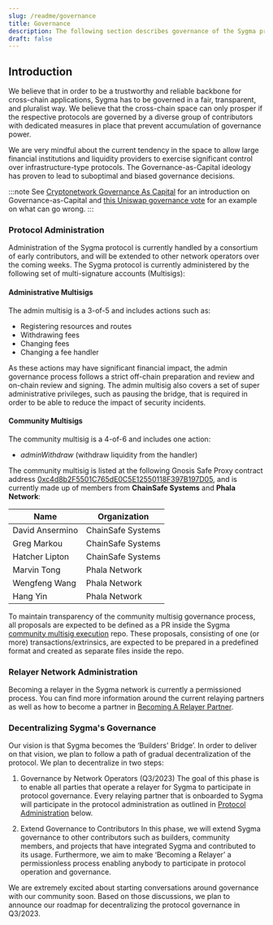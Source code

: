```yaml
---
slug: /readme/governance
title: Governance
description: The following section describes governance of the Sygma protocol.
draft: false
---
```


## Introduction

We believe that in order to be a trustworthy and reliable backbone for cross-chain applications, Sygma has to be governed in a fair, transparent, and pluralist way. We believe that the cross-chain space can only prosper if the respective protocols are governed by a diverse group of contributors with dedicated measures in place that prevent accumulation of governance power.

We are very mindful about the current tendency in the space to allow large financial institutions and liquidity providers to exercise significant control over infrastructure-type protocols. The Governance-as-Capital ideology has proven to lead to suboptimal and biased governance decisions.

:::note 
See [Cryptonetwork Governance As Capital](https://www.placeholder.vc/blog/2019/2/19/cryptonetwork-governance-as-capital) for an introduction on Governance-as-Capital and [this Uniswap governance vote](https://www.coindesk.com/tech/2023/02/08/contentious-uniswap-vote-highlights-the-opaqueness-of-decentralized-governance/) for an example on what can go wrong.
:::

### Protocol Administration

Administration of the Sygma protocol is currently handled by a consortium of early contributors, and will be extended to other network operators over the coming weeks. The Sygma protocol is currently administered by the following set of multi-signature accounts (Multisigs):

#### Administrative Multisigs 

The admin multisig is a 3-of-5 and includes actions such as:
- Registering resources and routes 
- Withdrawing fees
- Changing fees
- Changing a fee handler

As these actions may have significant financial impact, the admin governance process follows a strict off-chain preparation and review and on-chain review and signing. The admin multisig also covers a set of super administrative privileges, such as pausing the bridge, that is required in order to be able to reduce the impact of security incidents.

#### Community Multisigs

The community multisig is a 4-of-6 and includes one action:
- *adminWithdraw* (withdraw liquidity from the handler)
 
The community multisig is listed at the following Gnosis Safe Proxy contract address [0xc4d8b2F5501C765dE0C5E12550118F397B197D05](https://etherscan.io/address/0xc4d8b2F5501C765dE0C5E12550118F397B197D05), and is currently made up of members from **ChainSafe Systems** and **Phala Network**:

| Name            | Organization      |  
|-----------------|-------------------|
| David Ansermino | ChainSafe Systems |  
| Greg Markou     | ChainSafe Systems |  
| Hatcher Lipton  | ChainSafe Systems |  
| Marvin Tong     | Phala Network     |   
| Wengfeng Wang   | Phala Network     |  
| Hang Yin        | Phala Network     | 

To maintain transparency of the community multisig governance process, all proposals are expected to be defined as a PR inside the Sygma [community multisig execution](https://github.com/sygmaprotocol/community-executions) repo. These proposals, consisting of one (or more) transactions/extrinsics, are expected to be prepared in a predefined format and created as separate files inside the repo.

### Relayer Network Administration

Becoming a relayer in the Sygma network is currently a permissioned process. You can find more information around the current relaying partners as well as how to become a partner in [Becoming A Relayer Partner](../04-ecosystem/03-relayer-partner.md).

### Decentralizing Sygma's Governance

Our vision is that Sygma becomes the ‘Builders' Bridge’. In order to deliver on that vision, we plan to follow a path of gradual decentralization of the protocol. We plan to decentralize in two steps:

1. Governance by Network Operators (Q3/2023)
The goal of this phase is to enable all parties that operate a relayer for Sygma to participate in protocol governance. Every relaying partner that is onboarded to Sygma will participate in the protocol administration as outlined in [Protocol Administration](#protocol-administration) below.

1. Extend Governance to Contributors 
In this phase, we will extend Sygma governance to other contributors such as builders, community members, and projects that have integrated Sygma and contributed to its usage. Furthermore, we aim to make ‘Becoming a Relayer’ a permissionless process enabling anybody to participate in protocol operation and governance.

We are extremely excited about starting conversations around governance with our community soon. Based on those discussions, we plan to announce our roadmap for decentralizing the protocol governance in Q3/2023. 